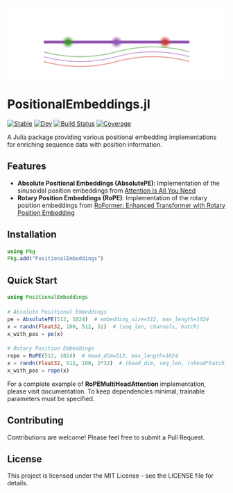 ![PositionalEmbeddings.jl](docs/src/assets/logo.svg)

# PositionalEmbeddings.jl

[![Stable](https://img.shields.io/badge/docs-stable-blue.svg)](https://mashu.github.io/PositionalEmbeddings.jl/stable/)
[![Dev](https://img.shields.io/badge/docs-dev-blue.svg)](https://mashu.github.io/PositionalEmbeddings.jl/dev/)
[![Build Status](https://github.com/mashu/PositionalEmbeddings.jl/actions/workflows/CI.yml/badge.svg?branch=main)](https://github.com/mashu/PositionalEmbeddings.jl/actions/workflows/CI.yml?query=branch%3Amain)
[![Coverage](https://codecov.io/gh/mashu/PositionalEmbeddings.jl/branch/main/graph/badge.svg)](https://codecov.io/gh/mashu/PositionalEmbeddings.jl)

A Julia package providing various positional embedding implementations for enriching sequence data with position information.

## Features

- **Absolute Positional Embeddings (AbsolutePE)**: Implementation of the sinusoidal position embeddings from [Attention Is All You Need](https://arxiv.org/abs/1706.03762)
- **Rotary Position Embeddings (RoPE)**: Implementation of the rotary position embeddings from [RoFormer: Enhanced Transformer with Rotary Position Embedding](https://arxiv.org/abs/2104.09864)

## Installation

```julia
using Pkg
Pkg.add("PositionalEmbeddings")
```

## Quick Start

```julia
using PositionalEmbeddings

# Absolute Positional Embeddings
pe = AbsolutePE(512, 1024)  # embedding_size=512, max_length=1024
x = randn(Float32, 100, 512, 32)  # (seq_len, channels, batch)
x_with_pos = pe(x)

# Rotary Position Embeddings
rope = RoPE(512, 1024)  # head_dim=512, max_length=1024
x = randn(Float32, 512, 100, 2*32)  # (head_dim, seq_len, (nhead*batch_size))
x_with_pos = rope(x)
```
For a complete example of **RoPEMultiHeadAttention** implementation, please visit documentation. To keep dependencies minimal, trainable parameters must be specified.

## Contributing

Contributions are welcome! Please feel free to submit a Pull Request.

## License

This project is licensed under the MIT License - see the LICENSE file for details.

